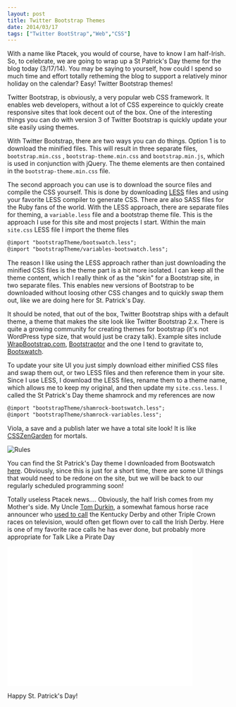 ```yaml
---
layout: post
title: Twitter Bootstrap Themes
date: 2014/03/17
tags: ["Twitter BootStrap","Web","CSS"]
---
```


With a name like Ptacek, you would of course, have to know I am half-Irish. So, to celebrate, we are going to wrap
up a St Patrick's Day theme for the blog today (3/17/14). You may be saying to yourself, how could I spend so much time and effort totally
retheming the blog to support a relatively minor holiday on the calendar? Easy! Twitter Bootstrap themes!

Twitter Bootstrap, is obviously, a very popular web CSS framework. It enables web developers, without a lot of CSS expereince to
quickly create responsive sites that look decent out of the box. One of the interesting things you can do with version 3 of
Twitter Bootstrap is quickly  update your site easily using themes.

With Twitter Bootstrap, there are two ways you can do things. Option 1 is to download the minified files. This will result in three
separate files, ``bootstrap.min.css`` , ``bootstrap-theme.min.css`` and ``bootstrap.min.js``, which
is used in conjunction with jQuery. The theme elements are then contained in the ``bootstrap-theme.min.css`` file.

The second approach you can use is to download the source files and compile the CSS yourself. This is done by downloading
[LESS](http://lesscss.org/) files and using your favorite LESS compiler to generate CSS. There are also SASS files for the
 Ruby fans of the world. With the LESS approach,
there are separate files for theming, a ``variable.less`` file and a bootstrap theme file. This is the approach I use for this site
and most projects I start. Within the main ``site.css`` LESS file I import the theme files

```xml
@import "bootstrapTheme/bootswatch.less";
@import "bootstrapTheme/variables-bootswatch.less";
```

The reason I like using the LESS approach rather than just downloading the minified CSS files is the theme part is a bit more
isolated. I can keep all the theme content, which I really think of as the "skin" for a Bootstrap site, in two separate files.
This enables new versions of Bootstrap to be downloaded without loosing other CSS changes and to quickly swap them out, like we
are doing here for St. Patrick's Day.

It should be noted, that out of the box, Twitter Bootstrap ships with a default theme, a theme that makes the site look like
Twitter Bootstrap 2.x. There is quite a growing community for creating themes for bootstrap (it's not WordPress type size,
that would just be crazy talk). Example sites include [WrapBootstrap.com](https://wrapbootstrap.com/), [Bootstraptor](http://bootstraptor.com/)
and the one I tend to gravitate to, [Bootswatch](http://bootswatch.com/).

To update your site UI you just simply download either minified CSS files and swap them out, or two LESS files and then reference
them in your site. Since I use LESS, I download the LESS files, rename them to a theme name, which allows me to keep my original,
and then update my ``site.css.less``. I called the St Patrick's Day theme shamrock and my references are now


```xml
@import "bootstrapTheme/shamrock-bootswatch.less";
@import "bootstrapTheme/shamrock-variables.less";
```

Viola, a save and a publish later we have a total site look! It is like [CSSZenGarden](http://www.csszengarden.com/) for
mortals.

 <img src="http://www.jptacek.com/2014/03/Twitter-Bootstrap-3-Themes/BuildStPatty.png" class="img-thumbnail" alt="Rules" />

You can find the St Patrick's Day theme I downloaded from Bootswatch [here](http://bootswatch.com/shamrock/). Obviously,
 since this is just for a short time, there are some UI things that would need to be redone on the site, but we will
 be back to our regularly scheduled programming soon!

Totally useless Ptacek news.... Obviously, the half Irish comes from my Mother's side. My Uncle [Tom Durkin](http://en.wikipedia.org/wiki/Tom_Durkin), a somewhat famous horse
race announcer who [used to call](http://www.nytimes.com/2011/04/28/sports/28durkin.html?version=&action=click&adxnnl=1&region=searchResults#0&module=Search&url=http://query.nytimes.com/search/sitesearch/#/tom+durkin/&pagewanted=all&adxnnlx=1395057931-WaqX7ynUlBWydjqQznsZ1w) the Kentucky Derby and other Triple Crown races on television, would often get flown over
to call the Irish Derby. Here is one of my favorite race calls he has ever done, but probably more appropriate for Talk
Like a Pirate Day

<iframe width="420" height="315" src="//www.youtube.com/embed/nf0wQzq9Yzg" frameborder="0" allowfullscreen></iframe>


Happy St. Patrick's Day!